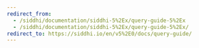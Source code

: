 ```yaml
---
redirect_from:
  - /siddhi/documentation/siddhi-5%2Ex/query-guide-5%2Ex
  - /siddhi/documentation/siddhi-5%2Ex/query-guide-5%2Ex/
redirect_to: https://siddhi.io/en/v5%2E0/docs/query-guide/
---
```

